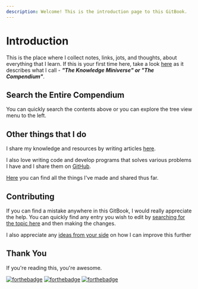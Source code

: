 ```yaml
---
description: Welcome! This is the introduction page to this GitBook.
---
```


# Introduction

This is the place where I collect notes, links, jots, and thoughts, about everything that I learn. If this is your first time here, take a look [here](meta.md) as it describes what I call - _**"The Knowledge Miniverse" or "The Compendium"**_.

## Search the Entire Compendium

You can quickly search the contents above or you can explore the tree view menu to the left.

## Other things that I do

I share my knowledge and resources by writing articles [here](https://abyssaltech.xyz).

I also love writing code and develop programs that solves various problems I have and I share them on [GitHub](https://github.com/nikitavoloboev).

​[Here](https://wiki.nikitavoloboev.xyz/sharing) you can find all the things I've made and shared thus far.

## Contributing

If you can find a mistake anywhere in this GitBook, I would really appreciate the help. You can quickly find any entry you wish to edit by [searching for the topic here](https://github.com/abhishekarya1/miniverse/find/master) and then making the changes.

I also appreciate any [ideas from your side](https://github.com/abhishekarya1/miniverse//issues/new) on how I can improve this further

## Thank You

If you're reading this, you're awesome.

[![forthebadge](https://forthebadge.com/images/badges/cc-0.svg)](https://forthebadge.com)                       [![forthebadge](https://forthebadge.com/images/badges/built-with-love.svg)](https://forthebadge.com)                           [![forthebadge](https://forthebadge.com/images/badges/uses-git.svg)](https://forthebadge.com)

